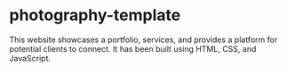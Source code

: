 # photography-template
This website showcases a portfolio, services, and provides a platform for potential clients to connect. It has been built using HTML, CSS, and JavaScript.
